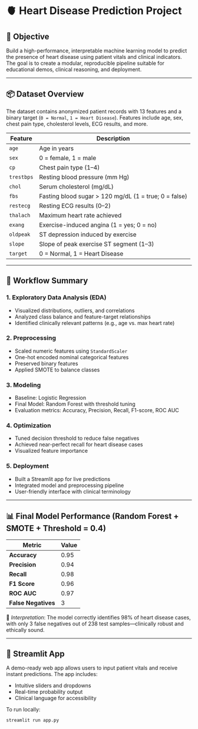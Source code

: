 # 🫀 Heart Disease Prediction Project

## 🎯 Objective

Build a high-performance, interpretable machine learning model to predict the presence of heart disease using patient vitals and clinical indicators. The goal is to create a modular, reproducible pipeline suitable for educational demos, clinical reasoning, and deployment.

---

## 📦 Dataset Overview

The dataset contains anonymized patient records with 13 features and a binary target (`0 = Normal`, `1 = Heart Disease`). Features include age, sex, chest pain type, cholesterol levels, ECG results, and more.

| Feature      | Description |
|--------------|-------------|
| `age`        | Age in years |
| `sex`        | 0 = female, 1 = male |
| `cp`         | Chest pain type (1–4) |
| `trestbps`   | Resting blood pressure (mm Hg) |
| `chol`       | Serum cholesterol (mg/dL) |
| `fbs`        | Fasting blood sugar > 120 mg/dL (1 = true; 0 = false) |
| `restecg`    | Resting ECG results (0–2) |
| `thalach`    | Maximum heart rate achieved |
| `exang`      | Exercise-induced angina (1 = yes; 0 = no) |
| `oldpeak`    | ST depression induced by exercise |
| `slope`      | Slope of peak exercise ST segment (1–3) |
| `target`     | 0 = Normal, 1 = Heart Disease |

---

## 🧪 Workflow Summary

### 1. **Exploratory Data Analysis (EDA)**
- Visualized distributions, outliers, and correlations
- Analyzed class balance and feature-target relationships
- Identified clinically relevant patterns (e.g., age vs. max heart rate)

### 2. **Preprocessing**
- Scaled numeric features using `StandardScaler`
- One-hot encoded nominal categorical features
- Preserved binary features
- Applied SMOTE to balance classes

### 3. **Modeling**
- Baseline: Logistic Regression
- Final Model: Random Forest with threshold tuning
- Evaluation metrics: Accuracy, Precision, Recall, F1-score, ROC AUC

### 4. **Optimization**
- Tuned decision threshold to reduce false negatives
- Achieved near-perfect recall for heart disease cases
- Visualized feature importance

### 5. **Deployment**
- Built a Streamlit app for live predictions
- Integrated model and preprocessing pipeline
- User-friendly interface with clinical terminology

---

## 📊 Final Model Performance (Random Forest + SMOTE + Threshold = 0.4)

| Metric        | Value |
|---------------|-------|
| **Accuracy**  | 0.95  |
| **Precision** | 0.94  |
| **Recall**    | 0.98  |
| **F1 Score**  | 0.96  |
| **ROC AUC**   | 0.97  |
| **False Negatives** | 3 |

📌 *Interpretation*: The model correctly identifies 98% of heart disease cases, with only 3 false negatives out of 238 test samples—clinically robust and ethically sound.

---

## 🚀 Streamlit App

A demo-ready web app allows users to input patient vitals and receive instant predictions. The app includes:
- Intuitive sliders and dropdowns
- Real-time probability output
- Clinical language for accessibility

To run locally:
```bash
streamlit run app.py
